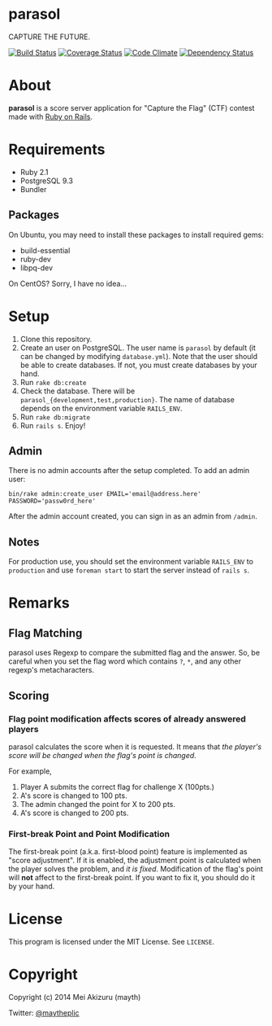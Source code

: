 parasol
=======

CAPTURE THE FUTURE.

[![Build Status](https://travis-ci.org/mayth/parasol.svg?branch=master)](https://travis-ci.org/mayth/parasol)
[![Coverage Status](https://img.shields.io/coveralls/mayth/parasol.svg)](https://coveralls.io/r/mayth/parasol?branch=master)
[![Code Climate](https://codeclimate.com/github/mayth/parasol/badges/gpa.svg)](https://codeclimate.com/github/mayth/parasol)
[![Dependency Status](https://gemnasium.com/mayth/parasol.svg)](https://gemnasium.com/mayth/parasol)

# About

**parasol** is a score server application for "Capture the Flag" (CTF) contest made with [Ruby on Rails](http://rubyonrails.org/).

# Requirements
* Ruby 2.1
* PostgreSQL 9.3
* Bundler

## Packages
On Ubuntu, you may need to install these packages to install required gems:

* build-essential
* ruby-dev
* libpq-dev

On CentOS? Sorry, I have no idea...

# Setup
1. Clone this repository.
2. Create an user on PostgreSQL. The user name is `parasol` by default (it can be changed by modifying `database.yml`). Note that the user should be able to create databases. If not, you must create databases by your hand.
3. Run `rake db:create`
4. Check the database. There will be `parasol_{development,test,production}`. The name of database depends on the environment variable `RAILS_ENV`.
5. Run `rake db:migrate`
6. Run `rails s`. Enjoy!

## Admin

There is no admin accounts after the setup completed. To add an admin user:

```
bin/rake admin:create_user EMAIL='email@address.here' PASSWORD='passw0rd_here'
```

After the admin account created, you can sign in as an admin from `/admin`.

## Notes

For production use, you should set the environment variable `RAILS_ENV` to `production` and use `foreman start` to start the server instead of `rails s`.

# Remarks

## Flag Matching

parasol uses Regexp to compare the submitted flag and the answer. So, be careful when you set the flag word which contains `?`, `*`, and any other regexp's metacharacters.

## Scoring

### Flag point modification affects scores of already answered players

parasol calculates the score when it is requested. It means that *the player's score will be changed when the flag's point is changed*.

For example,

1. Player A submits the correct flag for challenge X (100pts.)
2. A's score is changed to 100 pts.
3. The admin changed the point for X to 200 pts.
4. A's score is changed to 200 pts.

### First-break Point and Point Modification

The first-break point (a.k.a. first-blood point) feature is implemented as "score adjustment". If it is enabled, the adjustment point is calculated when the player solves the problem, and *it is fixed*. Modification of the flag's point will **not** affect to  the first-break point. If you want to fix it, you should do it by your hand.

# License
This program is licensed under the MIT License. See `LICENSE`.

# Copyright
Copyright (c) 2014 Mei Akizuru (mayth)

Twitter: [@maytheplic](https://twitter.com/maytheplic)
